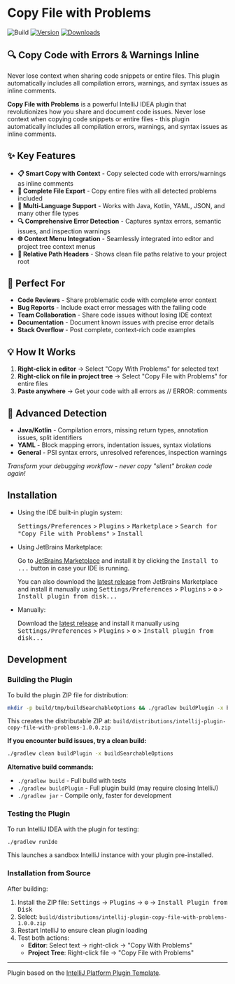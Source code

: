 # Copy File with Problems

![Build](https://github.com/Israel-Kli/intellij-plugin-copy-file-with-problems/workflows/Build/badge.svg)
[![Version](https://img.shields.io/jetbrains/plugin/v/MARKETPLACE_ID.svg)](https://plugins.jetbrains.com/plugin/MARKETPLACE_ID)
[![Downloads](https://img.shields.io/jetbrains/plugin/d/MARKETPLACE_ID.svg)](https://plugins.jetbrains.com/plugin/MARKETPLACE_ID)

## 🔍 Copy Code with Errors & Warnings Inline

Never lose context when sharing code snippets or entire files. This plugin automatically includes all compilation errors, warnings, and syntax issues as inline comments.

<!-- Plugin description -->
**Copy File with Problems** is a powerful IntelliJ IDEA plugin that revolutionizes how you share and document code issues. 
Never lose context when copying code snippets or entire files - this plugin automatically includes all compilation errors, 
warnings, and syntax issues as inline comments.

## ✨ Key Features

- **📋 Smart Copy with Context** - Copy selected code with errors/warnings as inline comments
- **📄 Complete File Export** - Copy entire files with all detected problems included
- **🎯 Multi-Language Support** - Works with Java, Kotlin, YAML, JSON, and many other file types
- **🔍 Comprehensive Error Detection** - Captures syntax errors, semantic issues, and inspection warnings
- **🌐 Context Menu Integration** - Seamlessly integrated into editor and project tree context menus
- **📍 Relative Path Headers** - Shows clean file paths relative to your project root

## 🚀 Perfect For

- **Code Reviews** - Share problematic code with complete error context
- **Bug Reports** - Include exact error messages with the failing code
- **Team Collaboration** - Share code issues without losing IDE context
- **Documentation** - Document known issues with precise error details
- **Stack Overflow** - Post complete, context-rich code examples

## 💡 How It Works

1. **Right-click in editor** → Select "Copy With Problems" for selected text
2. **Right-click on file in project tree** → Select "Copy File with Problems" for entire files
3. **Paste anywhere** → Get your code with all errors as // ERROR: comments

## 🔧 Advanced Detection

- **Java/Kotlin** - Compilation errors, missing return types, annotation issues, split identifiers
- **YAML** - Block mapping errors, indentation issues, syntax violations
- **General** - PSI syntax errors, unresolved references, inspection warnings

*Transform your debugging workflow - never copy "silent" broken code again!*
<!-- Plugin description end -->

## Installation

- Using the IDE built-in plugin system:
  
  <kbd>Settings/Preferences</kbd> > <kbd>Plugins</kbd> > <kbd>Marketplace</kbd> > <kbd>Search for "Copy File with Problems"</kbd> >
  <kbd>Install</kbd>
  
- Using JetBrains Marketplace:

  Go to [JetBrains Marketplace](https://plugins.jetbrains.com/plugin/MARKETPLACE_ID) and install it by clicking the <kbd>Install to ...</kbd> button in case your IDE is running.

  You can also download the [latest release](https://plugins.jetbrains.com/plugin/MARKETPLACE_ID/versions) from JetBrains Marketplace and install it manually using
  <kbd>Settings/Preferences</kbd> > <kbd>Plugins</kbd> > <kbd>⚙️</kbd> > <kbd>Install plugin from disk...</kbd>

- Manually:

  Download the [latest release](https://github.com/Israel-Kli/intellij-plugin-copy-file-with-problems/releases/latest) and install it manually using
  <kbd>Settings/Preferences</kbd> > <kbd>Plugins</kbd> > <kbd>⚙️</kbd> > <kbd>Install plugin from disk...</kbd>

## Development

### Building the Plugin

To build the plugin ZIP file for distribution:

```bash
mkdir -p build/tmp/buildSearchableOptions && ./gradlew buildPlugin -x buildSearchableOptions
```

This creates the distributable ZIP at: `build/distributions/intellij-plugin-copy-file-with-problems-1.0.0.zip`

**If you encounter build issues, try a clean build:**
```bash
./gradlew clean buildPlugin -x buildSearchableOptions
```

**Alternative build commands:**
- `./gradlew build` - Full build with tests
- `./gradlew buildPlugin` - Full plugin build (may require closing IntelliJ)
- `./gradlew jar` - Compile only, faster for development

### Testing the Plugin

To run IntelliJ IDEA with the plugin for testing:

```bash
./gradlew runIde
```

This launches a sandbox IntelliJ instance with your plugin pre-installed.

### Installation from Source

After building:
1. Install the ZIP file: <kbd>Settings</kbd> → <kbd>Plugins</kbd> → <kbd>⚙️</kbd> → <kbd>Install Plugin from Disk</kbd>
2. Select: `build/distributions/intellij-plugin-copy-file-with-problems-1.0.0.zip`
3. Restart IntelliJ to ensure clean plugin loading
4. Test both actions:
   - **Editor**: Select text → right-click → "Copy With Problems"
   - **Project Tree**: Right-click file → "Copy File with Problems"

---
Plugin based on the [IntelliJ Platform Plugin Template][template].

[template]: https://github.com/JetBrains/intellij-platform-plugin-template
[docs:plugin-description]: https://plugins.jetbrains.com/docs/intellij/plugin-user-experience.html#plugin-description-and-presentation
